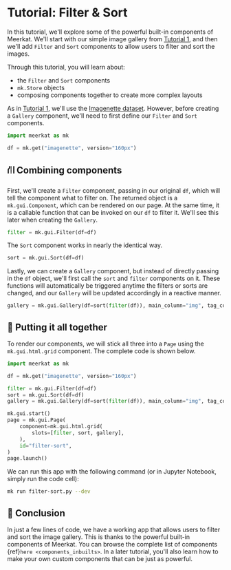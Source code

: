 # Tutorial: Filter & Sort

<!-- TODO: include screenshots? -->

In this tutorial, we'll explore some of the powerful built-in components of Meerkat. We'll start with our simple image gallery from [Tutorial 1](./tutorial-0.md), and then we'll add `Filter` and `Sort` components to allow users to filter and sort the images.

Through this tutorial, you will learn about:

- the `Filter` and `Sort` components
- `mk.Store` objects
- composing components together to create more complex layouts

As in [Tutorial 1](./tutorial-0.md), we'll use the [Imagenette dataset](https://github.com/fastai/imagenette#image%E7%BD%91). However, before creating a `Gallery` component, we'll need to first define our `Filter` and `Sort` components.

```python
import meerkat as mk

df = mk.get("imagenette", version="160px")
```

## ⛙ Combining components

First, we'll create a `Filter` component, passing in our original `df`, which will tell the component what to filter on. The returned object is a `mk.gui.Component`, which can be rendered on our page. At the same time, it is a callable function that can be invoked on our `df` to filter it. We'll see this later when creating the `Gallery`.

<!-- TODO: is this true? This is a common pattern in Meerkat, where components are both callable functions and `mk.gui.Component` objects. -->

```python
filter = mk.gui.Filter(df=df)
```

The `Sort` component works in nearly the identical way.

```python
sort = mk.gui.Sort(df=df)
```

Lastly, we can create a `Gallery` component, but instead of directly passing in the `df` object, we'll first call the `sort` and `filter` components on it. These functions will automatically be triggered anytime the filters or sorts are changed, and our `Gallery` will be updated accordingly in a reactive manner.

```python
gallery = mk.gui.Gallery(df=sort(filter(df)), main_column="img", tag_columns=["label"])
```

## 🤲 Putting it all together

To render our components, we will stick all three into a `Page` using the `mk.gui.html.grid` component. The complete code is shown below.

```python
import meerkat as mk

df = mk.get("imagenette", version="160px")

filter = mk.gui.Filter(df=df)
sort = mk.gui.Sort(df=df)
gallery = mk.gui.Gallery(df=sort(filter(df)), main_column="img", tag_columns=["label"])

mk.gui.start()
page = mk.gui.Page(
    component=mk.gui.html.grid(
        slots=[filter, sort, gallery],
    ),
    id="filter-sort",
)
page.launch()
```

We can run this app with the following command (or in Jupyter Notebook, simply run the code cell):

```bash
mk run filter-sort.py --dev
```

## 🎉 Conclusion

In just a few lines of code, we have a working app that allows users to filter and sort the image gallery. This is thanks to the powerful built-in components of Meerkat. You can browse the complete list of components {ref}`here <components_inbuilts>`. In a later tutorial, you'll also learn how to make your own custom components that can be just as powerful.

